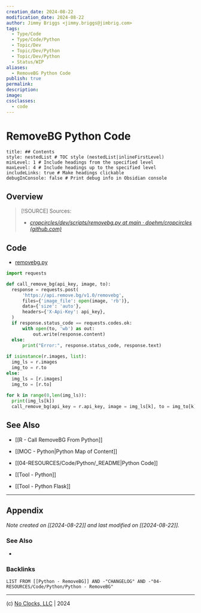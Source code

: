 ```yaml
---
creation_date: 2024-08-22
modification_date: 2024-08-22
author: Jimmy Briggs <jimmy.briggs@jimbrig.com>
tags:
  - Type/Code
  - Type/Code/Python
  - Topic/Dev
  - Topic/Dev/Python
  - Topic/Dev/Python
  - Status/WIP
aliases:
  - RemoveBG Python Code
publish: true
permalink:
description:
image:
cssclasses:
  - code
---
```


# RemoveBG Python Code

```table-of-contents
title: ## Contents 
style: nestedList # TOC style (nestedList|inlineFirstLevel)
minLevel: 1 # Include headings from the specified level
maxLevel: 4 # Include headings up to the specified level
includeLinks: true # Make headings clickable
debugInConsole: false # Print debug info in Obsidian console
```

## Overview

> [!SOURCE] Sources:
> - *[cropcircles/dev/scripts/removebg.py at main · doehm/cropcircles (github.com)](https://github.com/doehm/cropcircles/blob/main/dev/scripts/removebg.py)*

## Code

- [removebg.py](https://github.com/doehm/cropcircles/blob/main/dev/scripts/removebg.py)

```python
import requests

def call_remove_bg(api_key, image, to):
  response = requests.post(
      'https://api.remove.bg/v1.0/removebg',
      files={'image_file': open(image, 'rb')},
      data={'size': 'auto'},
      headers={'X-Api-Key': api_key},
  )
  if response.status_code == requests.codes.ok:
      with open(to, 'wb') as out:
          out.write(response.content)
  else:
      print("Error:", response.status_code, response.text)
  
if isinstance(r.images, list): 
  img_ls = r.images
  img_to = r.to
else:
  img_ls = [r.images]
  img_to = [r.to]
  
for k in range(0,len(img_ls)):
  print(img_ls[k])
  call_remove_bg(api_key = r.api_key, image = img_ls[k], to = img_to[k])
```

## See Also

- [[R - Call RemoveBG From Python]]

- [[MOC - Python|Python Map of Content]]
- [[04-RESOURCES/Code/Python/_README|Python Code]]
- [[Tool - Python]]
- [[Tool - Python Flask]]


***

## Appendix

*Note created on [[2024-08-22]] and last modified on [[2024-08-22]].*

### See Also

- 

### Backlinks

```dataview
LIST FROM [[Python - RemoveBG]] AND -"CHANGELOG" AND -"04-RESOURCES/Code/Python/Python - RemoveBG"
```

***

(c) [No Clocks, LLC](https://github.com/noclocks) | 2024